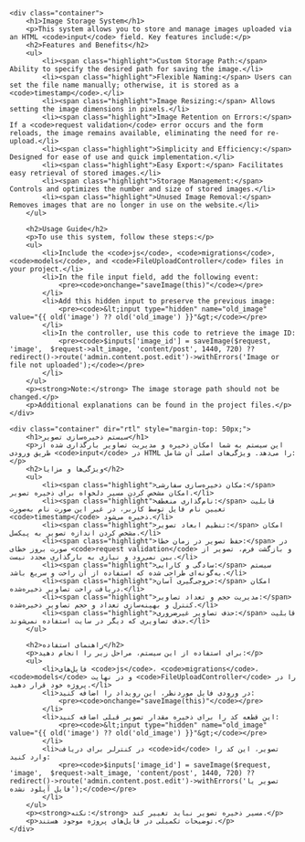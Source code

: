 <html lang="en">
<body>

    <div class="container">
        <h1>Image Storage System</h1>
        <p>This system allows you to store and manage images uploaded via an HTML <code>input</code> field. Key features include:</p>
        <h2>Features and Benefits</h2>
        <ul>
            <li><span class="highlight">Custom Storage Path:</span> Ability to specify the desired path for saving the image.</li>
            <li><span class="highlight">Flexible Naming:</span> Users can set the file name manually; otherwise, it is stored as a <code>timestamp</code>.</li>
            <li><span class="highlight">Image Resizing:</span> Allows setting the image dimensions in pixels.</li>
            <li><span class="highlight">Image Retention on Errors:</span> If a <code>request validation</code> error occurs and the form reloads, the image remains available, eliminating the need for re-upload.</li>
            <li><span class="highlight">Simplicity and Efficiency:</span> Designed for ease of use and quick implementation.</li>
            <li><span class="highlight">Easy Export:</span> Facilitates easy retrieval of stored images.</li>
            <li><span class="highlight">Storage Management:</span> Controls and optimizes the number and size of stored images.</li>
            <li><span class="highlight">Unused Image Removal:</span> Removes images that are no longer in use on the website.</li>
        </ul>
        
        <h2>Usage Guide</h2>
        <p>To use this system, follow these steps:</p>
        <ul>
            <li>Include the <code>js</code>, <code>migrations</code>, <code>models</code>, and <code>FileUploadController</code> files in your project.</li>
            <li>In the file input field, add the following event:
                <pre><code>onchange="saveImage(this)"</code></pre>
            </li>
            <li>Add this hidden input to preserve the previous image:
                <pre><code>&lt;input type="hidden" name="old_image" value="{{ old('image') ?? old('old_image') }}"&gt;</code></pre>
            </li>
            <li>In the controller, use this code to retrieve the image ID:
                <pre><code>$inputs['image_id'] = saveImage($request, 'image',  $request->alt_image, 'content/post', 1440, 720) ?? redirect()->route('admin.content.post.edit')->withErrors('Image or file not uploaded');</code></pre>
            </li>
        </ul>
        <p><strong>Note:</strong> The image storage path should not be changed.</p>
        <p>Additional explanations can be found in the project files.</p>
    </div>
    
    <div class="container" dir="rtl" style="margin-top: 50px;">
        <h1>سیستم ذخیره‌سازی تصویر</h1>
        <p>این سیستم به شما امکان ذخیره و مدیریت تصاویر بارگذاری شده از طریق ورودی <code>input</code> در HTML را می‌دهد. ویژگی‌های اصلی آن شامل:</p>
        <h2>ویژگی‌ها و مزایا</h2>
        <ul>
            <li><span class="highlight">مکان ذخیره‌سازی سفارشی:</span> امکان مشخص کردن مسیر دلخواه برای ذخیره تصویر.</li>
            <li><span class="highlight">نام‌گذاری منعطف:</span> قابلیت تعیین نام فایل توسط کاربر، در غیر این صورت نام به‌صورت <code>timestamp</code> ذخیره می‌شود.</li>
            <li><span class="highlight">تنظیم ابعاد تصویر:</span> امکان مشخص کردن اندازه تصویر به پیکسل.</li>
            <li><span class="highlight">حفظ تصویر در زمان خطا:</span> در صورت بروز خطای <code>request validation</code> و بازگشت فرم، تصویر از بین نمی‌رود و نیازی به بارگذاری مجدد نیست.</li>
            <li><span class="highlight">سادگی و کارایی:</span> سیستم به‌گونه‌ای طراحی شده که استفاده از آن راحت و سریع باشد.</li>
            <li><span class="highlight">خروجی‌گیری آسان:</span> امکان دریافت راحت تصاویر ذخیره‌شده.</li>
            <li><span class="highlight">مدیریت حجم و تعداد تصاویر:</span> کنترل و بهینه‌سازی تعداد و حجم تصاویر ذخیره‌شده.</li>
            <li><span class="highlight">حذف تصاویر غیرضروری:</span> قابلیت حذف تصاویری که دیگر در سایت استفاده نمی‌شوند.</li>
        </ul>
        
        <h2>راهنمای استفاده</h2>
        <p>برای استفاده از این سیستم، مراحل زیر را انجام دهید:</p>
        <ul>
            <li>فایل‌های <code>js</code>، <code>migrations</code>، <code>models</code> و در نهایت <code>FileUploadController</code> را در پروژه خود قرار دهید.</li>
            <li>در ورودی فایل موردنظر، این رویداد را اضافه کنید:
                <pre><code>onchange="saveImage(this)"</code></pre>
            </li>
            <li>این قطعه کد را برای ذخیره مقدار تصویر قبلی اضافه کنید:
                <pre><code>&lt;input type="hidden" name="old_image" value="{{ old('image') ?? old('old_image') }}"&gt;</code></pre>
            </li>
            <li>در کنترلر برای دریافت <code>id</code> تصویر، این کد را وارد کنید:
                <pre><code>$inputs['image_id'] = saveImage($request, 'image',  $request->alt_image, 'content/post', 1440, 720) ?? redirect()->route('admin.content.post.edit')->withErrors('تصویر یا فایل آپلود نشده');</code></pre>
            </li>
        </ul>
        <p><strong>نکته:</strong> مسیر ذخیره تصویر نباید تغییر کند.</p>
        <p>توضیحات تکمیلی در فایل‌های پروژه موجود هستند.</p>
    </div>
</body>
</html>

